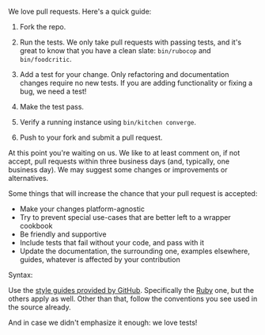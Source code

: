 We love pull requests. Here's a quick guide:

1. Fork the repo.

2. Run the tests. We only take pull requests with passing tests, and it's great
to know that you have a clean slate: `bin/rubocop` and `bin/foodcritic`.

3. Add a test for your change. Only refactoring and documentation changes
require no new tests. If you are adding functionality or fixing a bug, we need
a test!

4. Make the test pass.

5. Verify a running instance using `bin/kitchen converge`.

5. Push to your fork and submit a pull request.


At this point you're waiting on us. We like to at least comment on, if not
accept, pull requests within three business days (and, typically, one business
day). We may suggest some changes or improvements or alternatives.

Some things that will increase the chance that your pull request is accepted:

* Make your changes platform-agnostic
* Try to prevent special use-cases that are better left to a wrapper cookbook
* Be friendly and supportive
* Include tests that fail without your code, and pass with it
* Update the documentation, the surrounding one, examples elsewhere, guides,
  whatever is affected by your contribution

Syntax:

Use the [style guides provided by GitHub]. Specifically the [Ruby] one, but the
others apply as well. Other than that, follow the conventions you see used in
the source already.

And in case we didn't emphasize it enough: we love tests!

[style guides provided by GitHub]: https://github.com/styleguide
[Ruby]: https://github.com/styleguide/ruby
